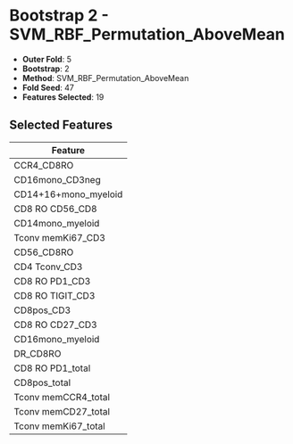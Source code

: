 # Bootstrap 2 - SVM_RBF_Permutation_AboveMean

- **Outer Fold**: 5
- **Bootstrap**: 2
- **Method**: SVM_RBF_Permutation_AboveMean
- **Fold Seed**: 47
- **Features Selected**: 19

## Selected Features

| Feature |
|---------|
| CCR4_CD8RO |
| CD16mono_CD3neg |
| CD14+16+mono_myeloid |
| CD8 RO CD56_CD8 |
| CD14mono_myeloid |
| Tconv memKi67_CD3 |
| CD56_CD8RO |
| CD4 Tconv_CD3 |
| CD8 RO PD1_CD3 |
| CD8 RO TIGIT_CD3 |
| CD8pos_CD3 |
| CD8 RO CD27_CD3 |
| CD16mono_myeloid |
| DR_CD8RO |
| CD8 RO PD1_total |
| CD8pos_total |
| Tconv memCCR4_total |
| Tconv memCD27_total |
| Tconv memKi67_total |
